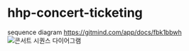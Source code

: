 # hhp-concert-ticketing

sequence diagram
https://gitmind.com/app/docs/fbk1bbwh
![콘서트 시퀀스 다이어그램](https://github.com/nueob/hhp-concert-ticketing/assets/79954748/586a4b4b-cfe1-4be9-b40f-3168af498054)

